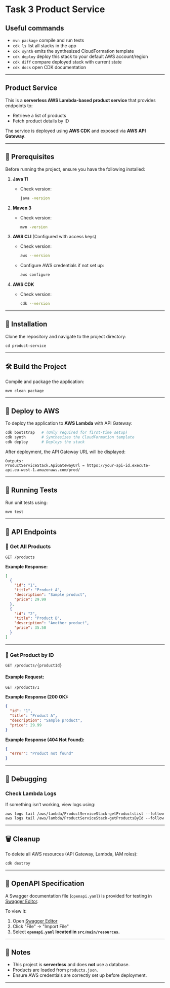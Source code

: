# Task 3 **Product Service**

## Useful commands

 * `mvn package`     compile and run tests
 * `cdk ls`          list all stacks in the app
 * `cdk synth`       emits the synthesized CloudFormation template
 * `cdk deploy`      deploy this stack to your default AWS account/region
 * `cdk diff`        compare deployed stack with current state
 * `cdk docs`        open CDK documentation

---

## **Product Service**

This is a **serverless AWS Lambda-based product service** that provides endpoints to:
- Retrieve a list of products
- Fetch product details by ID

The service is deployed using **AWS CDK** and exposed via **AWS API Gateway**.

---

## **🚀 Prerequisites**
Before running the project, ensure you have the following installed:

1. **Java 11**
    - Check version:
      ```sh
      java -version
      ```

2. **Maven 3**
    - Check version:
      ```sh
      mvn -version
      ```

3. **AWS CLI** (Configured with access keys)
    - Check version:
      ```sh
      aws --version
      ```
    - Configure AWS credentials if not set up:
      ```sh
      aws configure
      ```

4. **AWS CDK**
    - Check version:
      ```sh
      cdk --version
      ```

---

## **💾 Installation**
Clone the repository and navigate to the project directory:

```
cd product-service
```

---

## **🛠️ Build the Project**
Compile and package the application:

```
mvn clean package
```

---

## **🚀 Deploy to AWS**
To deploy the application to **AWS Lambda** with API Gateway:

```sh
cdk bootstrap   # (Only required for first-time setup)
cdk synth       # Synthesizes the CloudFormation template
cdk deploy      # Deploys the stack
```

After deployment, the API Gateway URL will be displayed:
```
Outputs:
ProductServiceStack.ApiGatewayUrl = https://your-api-id.execute-api.eu-west-1.amazonaws.com/prod/
```

---

## **🧪 Running Tests**
Run unit tests using:

```
mvn test
```

---

## **📡 API Endpoints**
### **🔹 Get All Products**
```http
GET /products
```
**Example Response:**
```json
[
  {
    "id": "1",
    "title": "Product A",
    "description": "Sample product",
    "price": 29.99
  },
  {
    "id": "2",
    "title": "Product B",
    "description": "Another product",
    "price": 35.50
  }
]
```

---

### **🔹 Get Product by ID**
```http
GET /products/{productId}
```
#### Example Request:
```http
GET /products/1
```
**Example Response (200 OK):**
```json
{
  "id": "1",
  "title": "Product A",
  "description": "Sample product",
  "price": 29.99
}
```

**Example Response (404 Not Found):**
```json
{
  "error": "Product not found"
}
```

---

## **🐛 Debugging**
### **Check Lambda Logs**
If something isn’t working, view logs using:

```
aws logs tail /aws/lambda/ProductServiceStack-getProductsList --follow
aws logs tail /aws/lambda/ProductServiceStack-getProductsById --follow
```

---

## **🗑️ Cleanup**
To delete all AWS resources (API Gateway, Lambda, IAM roles):

```
cdk destroy
```

---

## **📜 OpenAPI Specification**
A Swagger documentation file (`openapi.yaml`) is provided for testing in [Swagger Editor](https://editor.swagger.io/).

To view it:
1. Open [Swagger Editor](https://editor.swagger.io/)
2. Click "File" → "Import File"
3. Select **`openapi.yaml` located in `src/main/resources`.**

---

## **📌 Notes**
- This project is **serverless** and does **not** use a database.
- Products are loaded from `products.json`.
- Ensure AWS credentials are correctly set up before deployment.

---
